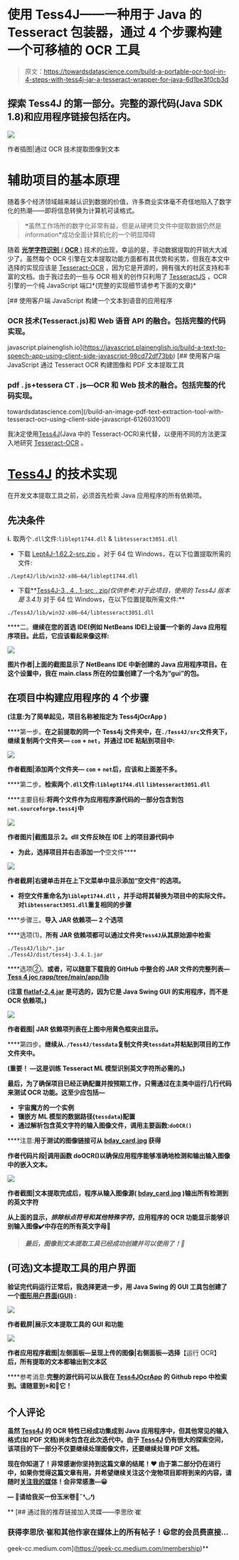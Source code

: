 # 使用 Tess4J——一种用于 Java 的 Tesseract 包装器，通过 4 个步骤构建一个可移植的 OCR 工具

> 原文：<https://towardsdatascience.com/build-a-portable-ocr-tool-in-4-steps-with-tess4j-jar-a-tesseract-wrapper-for-java-6d1be3f0cb3d>

## 探索 Tess4J 的第一部分。完整的源代码(Java SDK 1.8)和应用程序链接包括在内。

![](img/1ebf52a020a5ad7a61bea60843d6834b.png)

作者插图|通过 OCR 技术提取图像到文本

# 辅助项目的基本原理

随着多个经济领域越来越认识到数据的价值，许多商业实体毫不奇怪地陷入了数字化的热潮——即将信息转换为计算机可读格式。

> ❝虽然工作场所的数字化非常有益，但是从硬拷贝文件中提取数据仍然是 information❞成功全面计算机化的一个明显障碍

随着 [**光学字符识别** ( **OCR** )](https://viso.ai/computer-vision/optical-character-recognition-ocr/) 技术的出现，幸运的是，手动数据提取的开销大大减少了。虽然每个 OCR 引擎在文本提取功能方面都有其优势和劣势，但我在本文中选择的实现应该是 [Tesseract-OCR](https://github.com/tesseract-ocr) ，因为它是开源的，拥有强大的社区支持和丰富的文档。由于我过去的一些与 OCR 相关的创作只利用了 [TesseractJS](https://tesseract.projectnaptha.com/) ，OCR 引擎的一个纯 JavaScript 端口*(完整的实现细节请参考下面的文章)*

[](https://javascript.plainenglish.io/build-a-text-to-speech-app-using-client-side-javascript-98cd72df73bb) [## 使用客户端 JavaScript 构建一个文本到语音的应用程序

### OCR 技术(Tesseract.js)和 Web 语音 API 的融合。包括完整的代码实现。

javascript.plainenglish.io](https://javascript.plainenglish.io/build-a-text-to-speech-app-using-client-side-javascript-98cd72df73bb) [](/build-an-image-pdf-text-extraction-tool-with-tesseract-ocr-using-client-side-javascript-6126031001) [## 使用客户端 JavaScript 通过 Tesseract OCR 构建图像和 PDF 文本提取工具

### pdf . js+tessera CT . js—OCR 和 Web 技术的融合。包括完整的代码实现。

towardsdatascience.com](/build-an-image-pdf-text-extraction-tool-with-tesseract-ocr-using-client-side-javascript-6126031001) 

我决定使用[Tess4J](http://tess4j.sourceforge.net/)(Java 中的 Tesseract-OCR)来代替，以便用不同的方法更深入地研究 [Tesseract-OCR](https://github.com/tesseract-ocr) 。

# [Tess4J](http://tess4j.sourceforge.net/) 的技术实现

在开发文本提取工具之前，必须首先检索 Java 应用程序的所有依赖项。

## **先决条件**

**i.** 取两个`.dll`文件:`liblept1744.dll` & `libtesseract3051.dll`

*   下载 [Lept4J-1.62.2-src.zip](https://sourceforge.net/projects/tess4j/files/lept4j/1.6.2/) 。对于 64 位 Windows，在以下位置提取所需的文件:

```
./Lept4J/lib/win32-x86–64/liblept1744.dll
```

*   下载**[Tess4J-3 . 4 . 1-src . zip](https://sourceforge.net/projects/tess4j/files/tess4j/3.4.1/Tess4J-3.4.1-src.zip/download)*(仅供参考:对于此项目，使用的 Tess4J 版本是 3.4.1)* 对于 64 位 Windows，在以下位置提取所需文件:**

```
./Tess4J/lib/win32-x86–64/libtesseract3051.dll
```

****二。**继续在您的首选 IDE(例如 NetBeans IDE)上设置一个新的 Java 应用程序项目。此后，它应该看起来像这样:**

**![](img/c7b8cf7f3d5f7106fc4bbbe7bcc70c95.png)**

**图片作者|上面的截图显示了 NetBeans IDE 中新创建的 Java 应用程序项目。在这个设置中，我在 main.class 所在的位置创建了一个名为“gui”的包。**

## **在项目中构建应用程序的 4 个步骤**

**(注意:为了简单起见，项目名称被指定为 **Tess4jOcrApp** )**

****第一步。**在之前提取的同一个 Tess4j 文件夹中，在`./Tess4J/src`文件夹下，继续复制两个文件夹— `com` + `net`，并通过 IDE 粘贴到项目中:**

**![](img/ebaafb9948686ed66d2c13b75b881d88.png)**

**作者截图|添加两个文件夹— `com` + `net`后，应该和上面差不多。**

****第二步。**检索两个`.dll`文件:`liblept1744.dll` `libtesseract3051.dll`**

****主要目标:**将两个文件作为应用程序源代码的一部分包含到包`net.sourceforge.tess4j`中**

**![](img/9fa38b1800b06c87d9c02f34bd1e145f.png)**

**作者图片|截图显示 2。dll 文件反映在 IDE 上的项目源代码中**

*   **为此，选择项目并右击添加一个**空文件****

**![](img/26adfd2328bb951d2b1f4b664a8f1b05.png)**

**作者截屏|右键单击并在上下文菜单中显示添加“空文件”的选项。**

*   **将空文件重命名为`liblept1744.dll` ，并手动将其替换为项目中的实际文件。对`libtesseract3051.dll`重复相同的步骤**

****步骤三。**导入 JAR 依赖项— 2 个选项**

****选项(1)。**所有 JAR 依赖项都可以通过文件夹`Tess4J`从其原始源中检索**

```
./Tess4J/lib/*.jar
./Tess4J/dist/tess4j-3.4.1.jar
```

****选项②。**或者，可以随意下载我的 GitHub 中整合的 JAR 文件的完整列表—[Tess 4 joc rapp/tree/main/app/lib](https://github.com/incubated-geek-cc/Tess4JOcrApp/tree/main/app/lib)**

**(注意 [flatlaf-2.4.jar](https://github.com/incubated-geek-cc/Tess4JOcrApp/blob/main/app/lib/flatlaf-2.4.jar) 是可选的，因为它是 Java Swing GUI 的实用程序，而不是 OCR 依赖项。)**

**![](img/5d07c435cc0c0e8bc00e58f205f6d618.png)**

**作者截图| JAR 依赖项列表在上图中用黄色框突出显示。**

****第四步。**继续从`./Tess4J/tessdata`复制文件夹`tessdata`并粘贴到项目的工作文件夹中。**

**(**重要！** —这是训练 Tesseract ML 模型识别英文字符所必需的。)**

**最后，为了确保项目已经正确配置并按预期工作，只需通过在主类中运行几行代码来测试 OCR 功能。这至少应包括—**

*   **宇宙魔方的一个实例**
*   **镶嵌方 ML 模型的数据路径(`tessdata`)配置**
*   **通过解析包含英文字符的输入图像文件，调用主要函数:`doOCR()`**

****注意:**用于测试的图像链接可从 [bday_card.jpg](https://github.com/incubated-geek-cc/Tess4JOcrApp/blob/main/app/sample_data/bday_card.jpg) 获得**

**作者代码片段|调用函数 doOCR()以确保应用程序能够准确地检测和输出输入图像中的嵌入文本。**

**![](img/ade4e6588490add712b5e9f8c16d6310.png)**

**作者截图|文本提取完成后，程序从输入图像源( [bday_card.jpg](https://github.com/incubated-geek-cc/Tess4JOcrApp/blob/main/app/sample_data/bday_card.jpg) )输出所有检测到的英文字符**

**从上面的显示，*排除标点符号和其他特殊字符*，应用程序的 OCR 功能显示能够识别输入图像✔️中存在的所有英文字母💯**

> ***最后，图像到文本提取工具已经成功创建并可以使用了！🤩***

## **(可选)文本提取工具的用户界面**

**验证完代码运行正常后，我选择更进一步，用 Java Swing 的 GUI 工具包创建了一个[图形用户界面(GUI)](https://www.britannica.com/technology/graphical-user-interface) :**

**![](img/4ba46fd8d13e0bb356e90ecc9c30855d.png)**

**作者截屏|展示文本提取工具的 GUI 和功能**

**![](img/05f302e8b46868829f5272813646c745.png)**

**作者应用程序截图|左侧面板—呈现上传的图像|右侧面板—选择**【运行 OCR】**后，所有提取的文本都输出到文本区**

****参考消息:**完整的源代码可以从我在 [Tess4JOcrApp](https://github.com/incubated-geek-cc/Tess4JOcrApp) 的 Github repo 中检索到。请随意到⭐和🔱它！**

## **个人评论**

**虽然 [Tess4J](http://tess4j.sourceforge.net/) 的 OCR 特性已经成功集成到 Java 应用程序中，但其他常见的输入格式(如 PDF 文档)尚未包含在此次迭代中。由于 [Tess4J](http://tess4j.sourceforge.net/) 仍有很大的探索空间，该项目的下一部分不仅要继续处理图像文件，还要继续处理 PDF 文档。**

**现在你知道了！非常感谢你坚持到这篇文章的结尾！❤ **由于第二部分仍在进行中**，如果你觉得这篇文章有用，并希望继续关注这个宠物项目即将到来的内容，请随时[关注我的媒体](https://medium.com/@geek-cc)！会非常感激—😀**

**— 🌮请给我买一份玉米卷🎀˶❛◡❛)**

**[](https://geek-cc.medium.com/membership) [## 通过我的推荐链接加入灵媒——李思欣·崔

### 获得李思欣·崔和其他作家在媒体上的所有帖子！😃您的会员费直接…

geek-cc.medium.com](https://geek-cc.medium.com/membership)**